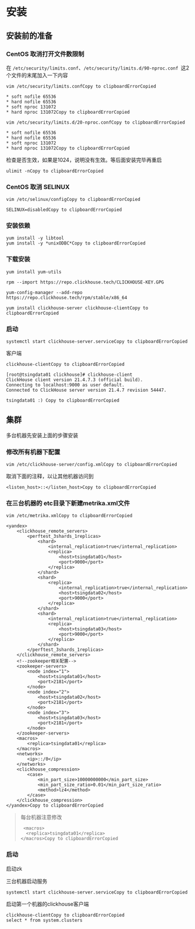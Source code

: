 # 安装

## 安装前的准备

### CentOS 取消打开文件数限制

在 `/etc/security/limits.conf`、`/etc/security/limits.d/90-nproc.conf `这2个文件的末尾加入一下内容

```
vim /etc/security/limits.confCopy to clipboardErrorCopied
```

```
* soft nofile 65536
* hard nofile 65536
* soft nproc 131072
* hard nproc 131072Copy to clipboardErrorCopied
```

```
vim /etc/security/limits.d/20-nproc.confCopy to clipboardErrorCopied
```

```
* soft nofile 65536
* hard nofile 65536
* soft nproc 131072
* hard nproc 131072Copy to clipboardErrorCopied
```

检查是否生效，如果是1024，说明没有生效。等后面安装完毕再重启

```
ulimit -nCopy to clipboardErrorCopied
```

### CentOS 取消 SELINUX

```
vim /etc/selinux/configCopy to clipboardErrorCopied
```

```
SELINUX=disabledCopy to clipboardErrorCopied
```

### 安装依赖

```
yum install -y libtool
yum install -y *unixODBC*Copy to clipboardErrorCopied
```

### 下载安装

```
yum install yum-utils

rpm --import https://repo.clickhouse.tech/CLICKHOUSE-KEY.GPG

yum-config-manager --add-repo https://repo.clickhouse.tech/rpm/stable/x86_64

yum install clickhouse-server clickhouse-clientCopy to clipboardErrorCopied
```

### 启动

```
systemctl start clickhouse-server.serviceCopy to clipboardErrorCopied
```

客户端

```
clickhouse-clientCopy to clipboardErrorCopied
```

```
[root@tsingdata01 clickhouse]# clickhouse-client
ClickHouse client version 21.4.7.3 (official build).
Connecting to localhost:9000 as user default.
Connected to ClickHouse server version 21.4.7 revision 54447.

tsingdata01 :) Copy to clipboardErrorCopied
```

## 集群

多台机器先安装上面的步骤安装

### 修改所有机器下配置

```
vim /etc/clickhouse-server/config.xmlCopy to clipboardErrorCopied
```

取消下面的注释，以让其他机器访问到

```
<listen_host>::</listen_host>Copy to clipboardErrorCopied
```

### 在三台机器的 etc目录下新建metrika.xml文件

```
vim /etc/metrika.xmlCopy to clipboardErrorCopied
```

```
<yandex>
    <clickhouse_remote_servers>
        <perftest_3shards_1replicas>
            <shard>
                <internal_replication>true</internal_replication>
                <replica>
                    <host>tsingdata01</host>
                    <port>9000</port>
                </replica>
            </shard>
            <shard>
                <replica>
                    <internal_replication>true</internal_replication>
                    <host>tsingdata02</host>
                    <port>9000</port>
                </replica>
            </shard>
            <shard>
                <internal_replication>true</internal_replication>
                <replica>
                    <host>tsingdata03</host>
                    <port>9000</port>
                </replica>
            </shard>
        </perftest_3shards_1replicas>
    </clickhouse_remote_servers>
    <!--zookeeper相关配置-->
    <zookeeper-servers>
        <node index="1">
            <host>tsingdata01</host>
            <port>2181</port>
        </node>
        <node index="2">
            <host>tsingdata02</host>
            <port>2181</port>
        </node>
        <node index="3">
            <host>tsingdata03</host>
            <port>2181</port>
        </node>
    </zookeeper-servers>
    <macros>
        <replica>tsingdata01</replica>
    </macros>
    <networks>
        <ip>::/0</ip>
    </networks>
    <clickhouse_compression>
        <case>
            <min_part_size>10000000000</min_part_size>
            <min_part_size_ratio>0.01</min_part_size_ratio>
            <method>lz4</method>
        </case>
    </clickhouse_compression>
</yandex>Copy to clipboardErrorCopied
```

> 每台机器注意修改
>
> ```
>  <macros>
>   <replica>tsingdata01</replica>
> </macros>Copy to clipboardErrorCopied
> ```

### 启动

启动zk

三台机器启动服务

```
systemctl start clickhouse-server.serviceCopy to clipboardErrorCopied
```

启动第一个机器的clickhouse客户端

```
clickhouse-clientCopy to clipboardErrorCopied
select * from system.clusters
```